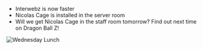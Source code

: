 * Interwebz is now faster
* Nicolas Cage is installed in the server room
* Will we get Nicolas Cage in the staff room tomorrow? Find out next time on Dragon Ball Z!

![Wednesday Lunch](https://media.giphy.com/media/h40IJHyaqPV1m/giphy.gif)
